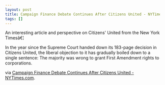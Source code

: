 ```yaml
---
layout: post
title: Campaign Finance Debate Continues After Citizens United - NYTimes.com
tags: []
---
```

An interesting article and perspective on Citizens' United from the New York Timesâ€¦

In the year since the Supreme Court handed down its 183-page decision in Citizens United, the liberal objection to it has gradually boiled down to a single sentence: The majority was wrong to grant First Amendment rights to corporations.

via <a href="http://www.nytimes.com/2011/02/08/us/08bar.html?partner=rss&amp;emc=rss">Campaign Finance Debate Continues After Citizens United - NYTimes.com</a>.
